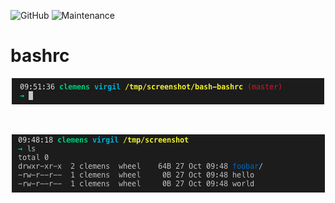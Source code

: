 ![GitHub](https://img.shields.io/github/license/ckaserer/bash-bashrc)
![Maintenance](https://img.shields.io/maintenance/yes/2019)

# bashrc

<p align="center">
<img alt="git" src="./.images/git.png">
</p>

<br>

<p align="center">
<img alt="nogit" src="./.images/no-git.png">
</p>
